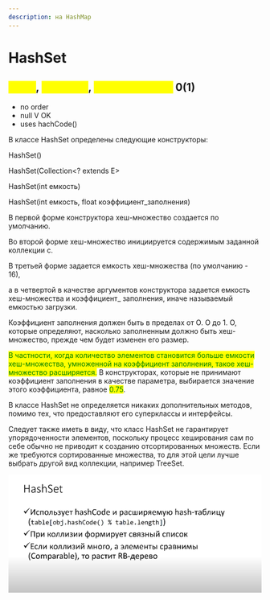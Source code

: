 ```yaml
---
description: на HashMap
---
```


# HashSet

## <mark style="color:yellow;">add()</mark>, <mark style="color:yellow;">remove()</mark>, <mark style="color:yellow;">contains(), size</mark> 0(1)

* no order&#x20;
* null V OK
* uses hachCode()

В классе HashSet определены следующие конструкторы:

&#x20;HashSet()

&#x20;HashSet(Collection\<? extends Е>&#x20;

HashSet(int емкость)&#x20;

HashSet(int емкость, float коэффициент\_заполнения)

&#x20;В первой форме конструктора хеш-множество создается по умолчанию.&#x20;

Во второй форме хеш-множество инициируется содержимым заданной коллекции с.

&#x20;В третьей форме задается емкость хеш-множества (по умолчанию - 16),

&#x20;а в четвертой в качестве аргументов конструктора задается емкость хеш-множества и коэффициент\_ заполнения, иначе называемый емкостью загрузки.&#x20;

Коэффициент заполнения должен быть в пределах от О. О до 1. О, которые определяют, насколько заполненным должно быть хеш-множество, прежде чем будет изменен его размер.&#x20;

<mark style="color:green;">В частности, когда количество элементов становится больше емкости хеш-множества, умноженной на коэффициент заполнения, такое хеш-множество расширяется.</mark> В конструкторах, которые не принимают коэффициент заполнения в качестве параметра, выбирается значение этого коэффициента, равное <mark style="color:green;">0.75</mark>.

В классе HashSet не определяется никаких дополнительных методов, помимо тех, что предоставляют его суперклассы и интерфейсы.&#x20;

Следует также иметь в виду, что класс HashSet не гарантирует упорядоченности элементов, поскольку процесс хеширования сам по себе обычно не приводит к созданию отсортированных множеств. Если же требуются сортированные множества, то для этой цели лучше выбрать другой вид коллекции, например TreeSet.

![](<../../../../.gitbook/assets/image (343).png>)
